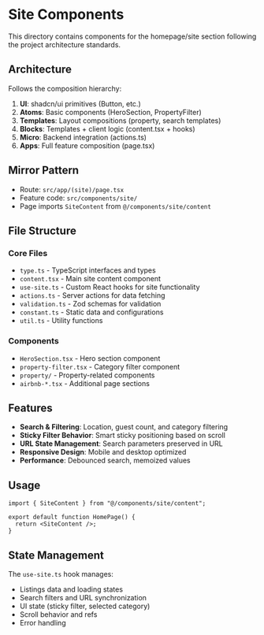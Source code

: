 # Site Components

This directory contains components for the homepage/site section following the project architecture standards.

## Architecture

Follows the composition hierarchy:
1. **UI**: shadcn/ui primitives (Button, etc.)
2. **Atoms**: Basic components (HeroSection, PropertyFilter)
3. **Templates**: Layout compositions (property, search templates)
4. **Blocks**: Templates + client logic (content.tsx + hooks)
5. **Micro**: Backend integration (actions.ts)
6. **Apps**: Full feature composition (page.tsx)

## Mirror Pattern

- Route: `src/app/(site)/page.tsx`
- Feature code: `src/components/site/`
- Page imports `SiteContent` from `@/components/site/content`

## File Structure

### Core Files
- `type.ts` - TypeScript interfaces and types
- `content.tsx` - Main site content component
- `use-site.ts` - Custom React hooks for site functionality
- `actions.ts` - Server actions for data fetching
- `validation.ts` - Zod schemas for validation
- `constant.ts` - Static data and configurations
- `util.ts` - Utility functions

### Components
- `HeroSection.tsx` - Hero section component
- `property-filter.tsx` - Category filter component
- `property/` - Property-related components
- `airbnb-*.tsx` - Additional page sections

## Features

- **Search & Filtering**: Location, guest count, and category filtering
- **Sticky Filter Behavior**: Smart sticky positioning based on scroll
- **URL State Management**: Search parameters preserved in URL
- **Responsive Design**: Mobile and desktop optimized
- **Performance**: Debounced search, memoized values

## Usage

```tsx
import { SiteContent } from "@/components/site/content";

export default function HomePage() {
  return <SiteContent />;
}
```

## State Management

The `use-site.ts` hook manages:
- Listings data and loading states
- Search filters and URL synchronization  
- UI state (sticky filter, selected category)
- Scroll behavior and refs
- Error handling